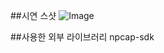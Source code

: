 ##시연 스샷
![Image](https://github.com/user-attachments/assets/6327415c-5596-44ac-931f-9319afdd0201)

##사용한 외부 라이브러리
npcap-sdk
